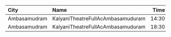 | City         | Name                              |  Time | Type       | Price | Capacity | Booked |
| :----------- | :-------------------------------- | ----: | :--------- | ----: | -------: | -----: |
| Ambasamudram | KalyaniTheatreFullAcAmbasamuduram | 14:30 | FirstClass |   50₹ |      239 |     41 |
| Ambasamudram | KalyaniTheatreFullAcAmbasamuduram | 18:30 | FirstClass |   50₹ |      239 |     41 |